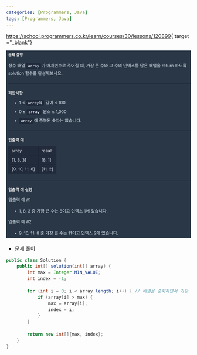 ```yaml
---
categories: [Programmers, Java]
tags: [Programmers, Java] 
---
```


<https://school.programmers.co.kr/learn/courses/30/lessons/120899>{:target="_blank"}

![문제](/assets/img/programmers/java/%EA%B0%80%EC%9E%A5_%ED%81%B0_%EC%88%98_%EC%B0%BE%EA%B8%B0.png)

- 문제 풀이

```java
public class Solution {
    public int[] solution(int[] array) {
        int max = Integer.MIN_VALUE;
        int index = -1;

        for (int i = 0; i < array.length; i++) { // 배열을 순회하면서 가장 큰 수를 발견할 때마다 해당 수와 그 수의 인덱스를 기록
            if (array[i] > max) {
                max = array[i];
                index = i;
            }
        }

        return new int[]{max, index};
    }
}
```